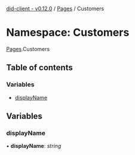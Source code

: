 [did-client - v0.12.0](../README.md) / [Pages](pages.md) / Customers

# Namespace: Customers

[Pages](pages.md).Customers

## Table of contents

### Variables

- [displayName](pages.customers.md#displayname)

## Variables

### displayName

• **displayName**: *string*
